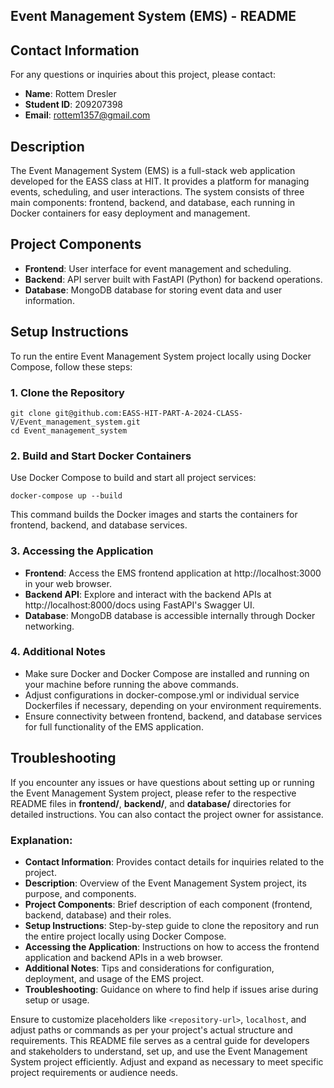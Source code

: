 ## Event Management System (EMS) - README

## Contact Information

For any questions or inquiries about this project, please contact:

- **Name**: Rottem Dresler
- **Student ID**: 209207398
- **Email**: rottem1357@gmail.com

## Description

The Event Management System (EMS) is a full-stack web application developed for the EASS class at HIT. It provides a platform for managing events, scheduling, and user interactions. The system consists of three main components: frontend, backend, and database, each running in Docker containers for easy deployment and management.

## Project Components

- **Frontend**: User interface for event management and scheduling.
- **Backend**: API server built with FastAPI (Python) for backend operations.
- **Database**: MongoDB database for storing event data and user information.

## Setup Instructions
To run the entire Event Management System project locally using Docker Compose, follow these steps:

### 1. Clone the Repository

~~~
git clone git@github.com:EASS-HIT-PART-A-2024-CLASS-V/Event_management_system.git
cd Event_management_system
~~~

### 2. Build and Start Docker Containers
Use Docker Compose to build and start all project services:

~~~
docker-compose up --build
~~~

This command builds the Docker images and starts the containers for frontend, backend, and database services.

### 3. Accessing the Application

- **Frontend**: Access the EMS frontend application at http://localhost:3000 in your web browser.
- **Backend API**: Explore and interact with the backend APIs at http://localhost:8000/docs using FastAPI's Swagger UI.
- **Database**: MongoDB database is accessible internally through Docker networking.

### 4. Additional Notes

- Make sure Docker and Docker Compose are installed and running on your machine before running the above commands.
- Adjust configurations in docker-compose.yml or individual service Dockerfiles if necessary, depending on your environment requirements.
- Ensure connectivity between frontend, backend, and database services for full functionality of the EMS application.


## Troubleshooting
If you encounter any issues or have questions about setting up or running the Event Management System project, please refer to the respective README files in **frontend/**, **backend/**, and **database/** directories for detailed instructions. You can also contact the project owner for assistance.


### Explanation:

- **Contact Information**: Provides contact details for inquiries related to the project.
- **Description**: Overview of the Event Management System project, its purpose, and components.
- **Project Components**: Brief description of each component (frontend, backend, database) and their roles.
- **Setup Instructions**: Step-by-step guide to clone the repository and run the entire project locally using Docker Compose.
- **Accessing the Application**: Instructions on how to access the frontend application and backend APIs in a web browser.
- **Additional Notes**: Tips and considerations for configuration, deployment, and usage of the EMS project.
- **Troubleshooting**: Guidance on where to find help if issues arise during setup or usage.

Ensure to customize placeholders like `<repository-url>`, `localhost`, and adjust paths or commands as per your project's actual structure and requirements. This README file serves as a central guide for developers and stakeholders to understand, set up, and use the Event Management System project efficiently. Adjust and expand as necessary to meet specific project requirements or audience needs.
